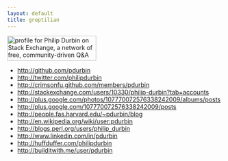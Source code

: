 ```yaml
---
layout: default
title: greptilian
---
```

<a href="http://stackexchange.com/users/10330/philip-durbin"><img src="http://stackexchange.com/users/flair/10330.png" width="208" height="58" alt="profile for Philip Durbin on Stack Exchange, a network of free, community-driven Q&amp;A sites" title="profile for Philip Durbin on Stack Exchange, a network of free, community-driven Q&amp;A sites" /></a>

* http://github.com/pdurbin
* http://twitter.com/philipdurbin
* http://crimsonfu.github.com/members/pdurbin
* http://stackexchange.com/users/10330/philip-durbin?tab=accounts
* http://plus.google.com/photos/107770072576338242009/albums/posts
* http://plus.google.com/107770072576338242009/posts
* http://people.fas.harvard.edu/~pdurbin/blog
* http://en.wikipedia.org/wiki/user:pdurbin
* http://blogs.perl.org/users/philip_durbin
* http://www.linkedin.com/in/pdurbin
* http://huffduffer.com/philipdurbin
* http://builditwith.me/user/pdurbin  

<script src="http://drnicjavascript.rubyforge.org/github_badge/dist/github-badge-launcher.js" type="text/javascript"></script>

<script charset="utf-8" src="http://widgets.twimg.com/j/2/widget.js"></script>
<script>
new TWTR.Widget({
  version: 2,
  type: 'profile',
  rpp: 30,
  interval: 30000,
  width: 250,
  height: 300,
  theme: {
    shell: {
      background: '#333333',
      color: '#ffffff'
    },
    tweets: {
      //background: '#000000',
      //color: '#ffffff',
      //links: '#4aed05'
      background: 'silver',
      color: 'black',
      links: 'blue'
    }
  },
  features: {
    scrollbar: false,
    loop: false,
    live: false,
    behavior: 'all'
  }
}).render().setUser('philipdurbin').start();
</script>

